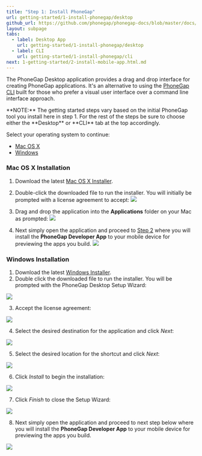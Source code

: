```yaml
---
title: "Step 1: Install PhoneGap"
url: getting-started/1-install-phonegap/desktop
github_url: https://github.com/phonegap/phonegap-docs/blob/master/docs/1-getting-started/1-install-phonegap/1-desktop.html.md
layout: subpage
tabs:
  - label: Desktop App
    url: getting-started/1-install-phonegap/desktop
  - label: CLI
    url: getting-started/1-install-phonegap/cli
next: 1-getting-started/2-install-mobile-app.html.md
---
```


The PhoneGap Desktop application provides a drag and drop interface for creating PhoneGap applications. It's an alternative to using the
[PhoneGap CLI](/getting-started/1-install-phonegap/cli) built for those who prefer a visual user interface
over a command line interface approach.  

<div class="alert--info">**NOTE:** The getting started steps vary based on the initial PhoneGap tool you install here in step 1. For the rest of the steps be sure to choose either the **Desktop** or **CLI** tab at the top accordingly.</div>

Select your operating system to continue:
- <a href="#mac">Mac OS X</a>
- <a href="#win">Windows</a>

<a class="anchor" id="mac"></a>
### Mac OS X Installation

1. Download the latest [Mac OS X Installer](https://github.com/phonegap/phonegap-app-desktop/releases/download/0.3.0/PhoneGapDesktop.dmg).

2. Double-click the downloaded file to run the installer. You will initially be prompted with a license agreement to accept:
![](/images/license-agreement.png)

4. Drag and drop the application into the **Applications** folder on your Mac as prompted:
![](/images/drag-to-apps-folder.png)

5. Next simply open the application and proceed to [Step 2](/getting-started/2-install-mobile-app) where you will
install the __PhoneGap Developer App__ to your mobile device for previewing the apps you build.
![](/images/desktop-app-open.png)


<a class="anchor" id="win"></a>
### Windows Installation

1. Download the latest [Windows Installer](https://github.com/phonegap/phonegap-app-desktop/releases/download/0.3.0/PhoneGapSetup-win32.exe).
2. Double click the downloaded file to run the installer. You will be prompted with the PhoneGap Desktop Setup Wizard:  

  ![](/images/win-desktop1.png)

3. Accept the license agreement:

  ![](/images/win-desktop2.png)

4. Select the desired destination for the application and click *Next*:

  ![](/images/win-desktop3.png)

5. Select the desired location for the shortcut and click *Next*:

  ![](/images/win-desktop4.png)

6. Click *Install* to begin the installation:

  ![](/images/win-desktop5.png)

7. Click *Finish* to close the Setup Wizard:

  ![](/images/win-desktop6.png)

8. Next simply open the application and proceed to next step below where you will install the __PhoneGap Developer App__
to your mobile device for previewing the apps you build.

  ![](/images/win-desktop-app.png)
